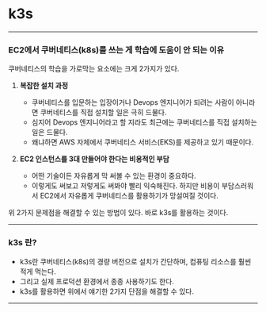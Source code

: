 # k3s

---

### EC2에서 쿠버네티스(k8s)를 쓰는 게 학습에 도움이 안 되는 이유
쿠버네티스의 학습을 가로막는 요소에는 크게 2가지가 있다.

1. **복잡한 설치 과정**
   - 쿠버네티스를 입문하는 입장이거나 Devops 엔지니어가 되려는 사람이 아니라면 쿠버네티스를 직접 설치할 일은 극히 드물다.
   - 심지어 Devops 엔지니어라고 할 지라도 최근에는 쿠버네티스를 직접 설치하는 일은 드물다.
   - 왜냐하면 AWS 자체에서 쿠버네티스 서비스(EKS)를 제공하고 있기 때문이다.

2. **EC2 인스턴스를 3대 만들어야 한다는 비용적인 부담**
   - 어떤 기술이든 자유롭게 막 써볼 수 있는 환경이 중요하다. 
   - 이렇게도 써보고 저렇게도 써봐야 빨리 익숙해진다. 하지만 비용이 부담스러워서 EC2에서 자유롭게 쿠버네티스를 활용하기가 망설여질 것이다.

위 2가지 문제점을 해결할 수 있는 방법이 있다. 바로 k3s를 활용하는 것이다.

---

### k3s 란?
- k3s란 쿠버네티스(k8s)의 경량 버전으로 설치가 간단하며, 컴퓨팅 리소스를 훨씬 적게 먹는다. 
- 그리고 실제 프로덕션 환경에서 종종 사용하기도 한다.
- k3s를 활용하면 위에서 얘기한 2가지 단점을 해결할 수 있다. 

---
